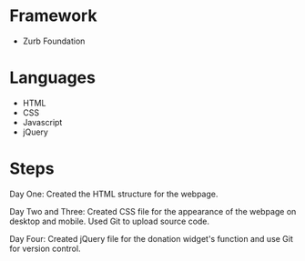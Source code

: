 # Framework
- Zurb Foundation

# Languages
- HTML
- CSS
- Javascript
- jQuery

# Steps

Day One: Created the HTML structure for the webpage.

Day Two and Three: Created CSS file for the appearance of the webpage on desktop and mobile. Used Git to upload source code.

Day Four: Created jQuery file for the donation widget's function and use Git for version control.
